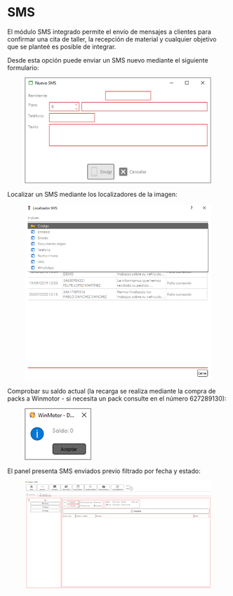 # SMS

El módulo SMS integrado permite el envío de mensajes a clientes para confirmar una cita de taller, la recepción de material y cualquier objetivo que se planteé es posible de integrar.

Desde esta opción puede enviar un SMS nuevo mediante el siguiente formulario:

<figure><img src="../../.gitbook/assets/imagen (1) (1).png" alt=""><figcaption></figcaption></figure>

Localizar un SMS mediante los localizadores de la imagen:

<figure><img src="../../.gitbook/assets/imagen (119) (2).png" alt=""><figcaption></figcaption></figure>

Comprobar su saldo actual (la recarga se realiza mediante la compra de packs a Winmotor - si necesita un pack consulte en el número 627289130):

<figure><img src="../../.gitbook/assets/imagen (7) (7) (1).png" alt=""><figcaption></figcaption></figure>

El panel presenta SMS enviados previo filtrado por fecha y estado:

<figure><img src="../../.gitbook/assets/imagen (176) (1).png" alt=""><figcaption></figcaption></figure>
